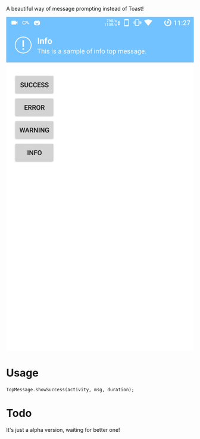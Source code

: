 A beautiful way of message prompting instead of Toast!

![sample](screenshots/1.gif)

# Usage

```
TopMessage.showSuccess(activity, msg, duration);
```

# Todo

It's just a alpha version, waiting for better one!